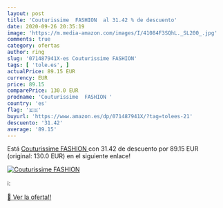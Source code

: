 ```yaml
---
layout: post
title: 'Couturissime  FASHION  al 31.42 % de descuento'
date: 2020-09-26 20:35:19
image: 'https://m.media-amazon.com/images/I/41084F3SQhL._SL200_.jpg'
comments: true
category: ofertas
author: ring
slug: '071487941X-es Couturissime FASHION'
tags: [ 'tole.es', ]
actualPrice: 89.15 EUR
currency: EUR
price: 89.15
comparePrice: 130.0 EUR
prodname: 'Couturissime  FASHION '
country: 'es'
flag: '🇪🇸'
buyurl: 'https://www.amazon.es/dp/071487941X/?tag=tolees-21'
descuento: '31.42'
average: '89.15'
---
```


Está [Couturissime  FASHION ](https://www.amazon.es/dp/071487941X/?tag=tolees-21) con 31.42 de descuento por 89.15 EUR (original: 130.0 EUR) en el siguiente enlace!

[![Couturissime  FASHION ](https://m.media-amazon.com/images/I/41084F3SQhL._SL200_.jpg)](https://www.amazon.es/dp/071487941X/?tag=tolees-21)

ℹ️:


[🛒 Ver la oferta!!](https://www.amazon.es/dp/071487941X/?tag=tolees-21)
